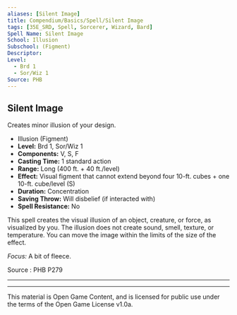 ```yaml
---
aliases: [Silent Image]
title: Compendium/Basics/Spell/Silent Image
tags: [35E_SRD, Spell, Sorcerer, Wizard, Bard]
Spell Name: Silent Image
School: Illusion
Subschool: (Figment)
Descriptor: 
Level:
  - Brd 1
  - Sor/Wiz 1
Source: PHB
---
```



## Silent Image

Creates minor illusion of your design.

*   Illusion (Figment)
*   **Level:** Brd 1, Sor/Wiz 1
*   **Components:** V, S, F
*   **Casting Time:** 1 standard action
*   **Range:** Long (400 ft. + 40 ft./level)
*   **Effect:** Visual figment that cannot extend beyond four 10-ft. cubes + one 10-ft. cube/level (S)
*   **Duration:** Concentration
*   **Saving Throw:** Will disbelief (if interacted with)
*   **Spell Resistance:** No

<p>This spell creates the visual illusion of an object, creature, or force, as visualized by you. The illusion does not create sound, smell, texture, or temperature. You can move the image within the limits of the size of the effect.</p><p><i>Focus:</i> A bit of fleece.</p>

Source : PHB P279

---

---

This material is Open Game Content, and is licensed for public use under
the terms of the Open Game License v1.0a.
